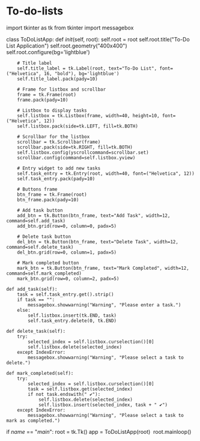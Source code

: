 # To-do-lists
import tkinter as tk
from tkinter import messagebox

class ToDoListApp:
    def _init_(self, root):
        self.root = root
        self.root.title("To-Do List Application")
        self.root.geometry("400x400")
        self.root.configure(bg='lightblue')

        # Title label
        self.title_label = tk.Label(root, text="To-Do List", font=("Helvetica", 16, "bold"), bg='lightblue')
        self.title_label.pack(pady=10)

        # Frame for listbox and scrollbar
        frame = tk.Frame(root)
        frame.pack(pady=10)

        # Listbox to display tasks
        self.listbox = tk.Listbox(frame, width=40, height=10, font=("Helvetica", 12))
        self.listbox.pack(side=tk.LEFT, fill=tk.BOTH)

        # Scrollbar for the listbox
        scrollbar = tk.Scrollbar(frame)
        scrollbar.pack(side=tk.RIGHT, fill=tk.BOTH)
        self.listbox.config(yscrollcommand=scrollbar.set)
        scrollbar.config(command=self.listbox.yview)

        # Entry widget to add new tasks
        self.task_entry = tk.Entry(root, width=40, font=("Helvetica", 12))
        self.task_entry.pack(pady=10)

        # Buttons frame
        btn_frame = tk.Frame(root)
        btn_frame.pack(pady=10)

        # Add task button
        add_btn = tk.Button(btn_frame, text="Add Task", width=12, command=self.add_task)
        add_btn.grid(row=0, column=0, padx=5)

        # Delete task button
        del_btn = tk.Button(btn_frame, text="Delete Task", width=12, command=self.delete_task)
        del_btn.grid(row=0, column=1, padx=5)

        # Mark completed button
        mark_btn = tk.Button(btn_frame, text="Mark Completed", width=12, command=self.mark_completed)
        mark_btn.grid(row=0, column=2, padx=5)

    def add_task(self):
        task = self.task_entry.get().strip()
        if task == "":
            messagebox.showwarning("Warning", "Please enter a task.")
        else:
            self.listbox.insert(tk.END, task)
            self.task_entry.delete(0, tk.END)

    def delete_task(self):
        try:
            selected_index = self.listbox.curselection()[0]
            self.listbox.delete(selected_index)
        except IndexError:
            messagebox.showwarning("Warning", "Please select a task to delete.")

    def mark_completed(self):
        try:
            selected_index = self.listbox.curselection()[0]
            task = self.listbox.get(selected_index)
            if not task.endswith(" ✔"):
                self.listbox.delete(selected_index)
                self.listbox.insert(selected_index, task + " ✔")
        except IndexError:
            messagebox.showwarning("Warning", "Please select a task to mark as completed.")

if _name_ == "_main_":
    root = tk.Tk()
    app = ToDoListApp(root)
    root.mainloop()
